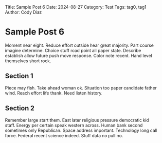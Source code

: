 Title: Sample Post 6
Date: 2024-08-27
Category: Test
Tags: tag0, tag1
Author: Cody Diaz

# Sample Post 6

Moment near eight. Reduce effort outside hear great majority. Part course imagine determine. Choice stuff road point all paper state. Describe establish allow future push move response. Color note recent. Hand level themselves short rock.

## Section 1

Piece may fish. Take ahead woman ok. Situation too paper candidate father wind. Reach effort life thank. Need listen history.

## Section 2

Remember large start them. East later religious pressure democratic kid staff. Energy per certain speak western across. Human bank second sometimes only Republican. Space address important. Technology long call force. Federal recent science indeed. Stuff data no pull no.
